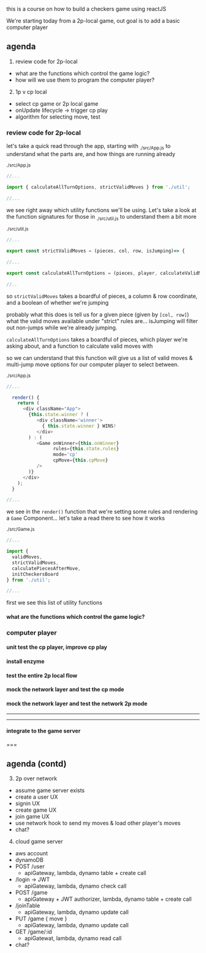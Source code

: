 this is a course on how to build a checkers game using reactJS

We're starting today from a 2p-local game, out goal is to add a basic computer player


## agenda

1. review code for 2p-local

- what are the functions which control the game logic?
- how will we use them to program the computer player?

2. 1p v cp local

- select cp game or 2p local game
- onUpdate lifecycle -> trigger cp play
- algorithm for selecting move, test




### review code for 2p-local

let's take a quick read through the app, starting with <sub>./src/App.js</sub> to understand what the parts are, and how things are running already

<sub>./src/App.js</sub>
```js
//...

import { calculateAllTurnOptions, strictValidMoves } from './util';

//...
```

we see right away which utility functions we'll be using. Let's take a look at the function signatures for those in <sub>./src/util.js</sub> to understand them a bit more

<sub>./src/util.js</sub>
```js
//...

export const strictValidMoves = (pieces, col, row, isJumping)=> {

//...

export const calculateAllTurnOptions = (pieces, player, calculateValidMoves)=> {

//..
```

so `strictValidMoves` takes a boardful of pieces, a column & row coordinate, and a boolean of whether we're jumping

probably what this does is tell us for a given piece (given by `[col, row]`) what the valid moves available under "strict" rules are... isJumping will filter out non-jumps while we're already jumping.


`calculateAllTurnOptions` takes a boardful of pieces, which player we're asking about, and a function to calculate valid moves with

so we can understand that this function will give us a list of valid moves & multi-jump move options for our computer player to select between.





<sub>./src/App.js</sub>
```js
//...

  render() {
    return (
      <div className="App">
        {this.state.winner ? (
           <div className='winner'>
             { this.state.winner } WINS!
           </div>
        ) : (
           <Game onWinner={this.onWinner}
                 rules={this.state.rules}
                 mode='cp'
                 cpMove={this.cpMove}
           />
        )}
      </div>
    );
  }

//...
```

we see in the `render()` function that we're setting some rules and rendering a `Game` Component... let's take a read there to see how it works

<sub>./src/Game.js</sub>
```js
//...

import {
  validMoves,
  strictValidMoves,
  calculatePiecesAfterMove,
  initCheckersBoard
} from './util';

//...
```

first we see this list of utility functions


#### what are the functions which control the game logic?




### computer player





#### unit test the cp player, improve cp play


#### install enzyme
#### test the entire 2p local flow
#### mock the network layer and test the cp mode
#### mock the network layer and test the network 2p mode

---
---

#### integrate to the game server




===

## agenda (contd)

3. 2p over network

- assume game server exists
- create a user UX
- signin UX
- create game UX
- join game UX
- use network hook to send my moves & load other player's moves
- chat?

4. cloud game server

- aws account
- dynamoDB
- POST /user
  - apiGateway, lambda, dynamo table + create call
- /login -> JWT
  - apiGateway, lambda, dynamo check call
- POST /game
  - apiGateway + JWT authorizer, lambda, dynamo table + create call
- /joinTable
  - apiGateway, lambda, dynamo update call
- PUT /game { move }
  - apiGateway, lambda, dynamo update call
- GET /game/:id
  - apiGatewat, lambda, dynamo read call
- chat?

